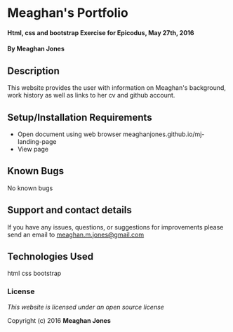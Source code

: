 # Meaghan's Portfolio

#### Html, css and bootstrap Exercise for Epicodus, May 27th, 2016

#### By **Meaghan Jones**

## Description

This website provides the user with information on Meaghan's background, work history as well as links to her cv and github account.

## Setup/Installation Requirements

* Open document using web browser meaghanjones.github.io/mj-landing-page
* View page


## Known Bugs

No known bugs

## Support and contact details

If you have any issues, questions, or suggestions for improvements please send an email to meaghan.m.jones@gmail.com

## Technologies Used

html
css
bootstrap

### License

*This website is licensed under an open source license*

Copyright (c) 2016 **Meaghan Jones**
